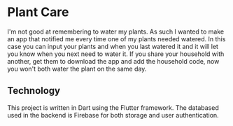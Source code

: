 # Plant Care

I'm not good at remembering to water my plants. As such I wanted to make an app that notified me every time one of my plants needed watered. In this case you can input your plants and when you last watered it and it will let you know when you next need to water it. If you share your household with another, get them to download the app and add the household code, now you won't both water the plant on the same day.

## Technology 

This project is written in Dart using the Flutter framework. The databased used in the backend is Firebase for both storage and user authentication.
